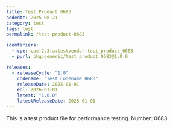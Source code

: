 ```yaml
---
title: Test Product 0683
addedAt: 2025-08-21
category: test
tags: test
permalink: /test-product-0683

identifiers:
  - cpe: cpe:2.3:a:testvendor:test_product_0683
  - purl: pkg:generic/test_product_0683@1.0.0

releases:
  - releaseCycle: "1.0"
    codename: "Test Codename 0683"
    releaseDate: 2025-01-01
    eol: 2026-01-01
    latest: "1.0.0"
    latestReleaseDate: 2025-01-01
---
```


This is a test product file for performance testing. Number: 0683

